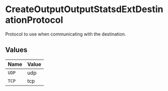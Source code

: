 # CreateOutputOutputStatsdExtDestinationProtocol

Protocol to use when communicating with the destination.


## Values

| Name  | Value |
| ----- | ----- |
| `UDP` | udp   |
| `TCP` | tcp   |